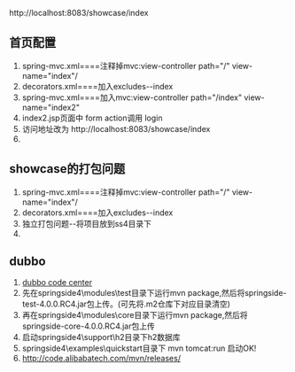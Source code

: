 http://localhost:8083/showcase/index

## 首页配置
1. spring-mvc.xml====注释掉mvc:view-controller path="/" view-name="index"/
2. decorators.xml====加入excludes--index
3. spring-mvc.xml====加入mvc:view-controller path="/index" view-name="index2"
4. index2.jsp页面中 form action调用 login
5. 访问地址改为 http://localhost:8083/showcase/index
6. 

## showcase的打包问题
1. spring-mvc.xml====注释掉mvc:view-controller path="/" view-name="index"/
2. decorators.xml====加入excludes--index
3. 独立打包问题--将项目放到ss4目录下
4. 



## dubbo
1. [dubbo code center](http://code.alibabatech.com/mvn/releases/)
2. 先在springside4\modules\test目录下运行mvn package,然后将springside-test-4.0.0.RC4.jar包上传。(可先将.m2仓库下对应目录清空)
3. 再在springside4\modules\core目录下运行mvn package,然后将springside-core-4.0.0.RC4.jar包上传
4. 启动springside4\support\h2目录下h2数据库
5. springside4\examples\quickstart目录下 mvn tomcat:run 启动OK!
6. http://code.alibabatech.com/mvn/releases/



